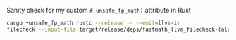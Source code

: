 Sanity check for my custom `#[unsafe_fp_math]` attribute in Rust

```sh
cargo +unsafe_fp_math rustc --release -- --emit=llvm-ir
filecheck --input-file target/release/deps/fastmath_llvm_filecheck-{alphanums}.ll src/lib.rs
```